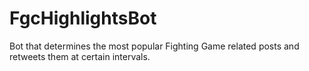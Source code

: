 # FgcHighlightsBot
Bot that determines the most popular Fighting Game related posts and retweets them at certain intervals.
